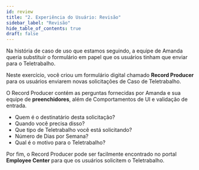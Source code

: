 ```yaml
---
id: review
title: "2. Experiência do Usuário: Revisão"
sidebar_label: "Revisão"
hide_table_of_contents: true
draft: false
---
```


Na história de caso de uso que estamos seguindo, a equipe de Amanda queria substituir o formulário em papel que os usuários tinham que enviar para o Teletrabalho.

Neste exercício, você criou um formulário digital chamado **Record Producer** para os usuários enviarem novas solicitações de Caso de Teletrabalho.

O Record Producer contém as perguntas fornecidas por Amanda e sua equipe de **preenchidores**, além de Comportamentos de UI e validação de entrada.

* Quem é o destinatário desta solicitação?
* Quando você precisa disso?
* Que tipo de Teletrabalho você está solicitando?
* Número de Dias por Semana?
* Qual é o motivo para o Teletrabalho?

Por fim, o Record Producer pode ser facilmente encontrado no portal **Employee Center** para que os usuários solicitem o Teletrabalho.
